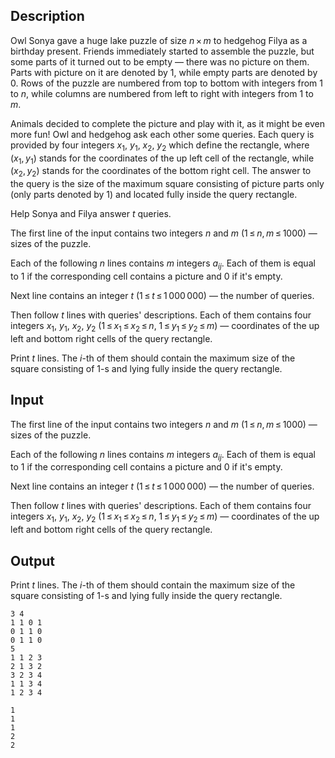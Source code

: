 ## Description

<div><p>Owl Sonya gave a huge lake puzzle of size <span class="tex-span"><i>n</i> × <i>m</i></span> to hedgehog Filya as a birthday present. Friends immediately started to assemble the puzzle, but some parts of it turned out to be empty&nbsp;— there was no picture on them. Parts with picture on it are denoted by <span class="tex-span">1</span>, while empty parts are denoted by <span class="tex-span">0</span>. Rows of the puzzle are numbered from top to bottom with integers from <span class="tex-span">1</span> to <span class="tex-span"><i>n</i></span>, while columns are numbered from left to right with integers from <span class="tex-span">1</span> to <span class="tex-span"><i>m</i></span>.</p><p>Animals decided to complete the picture and play with it, as it might be even more fun! Owl and hedgehog ask each other some queries. Each query is provided by four integers <span class="tex-span"><i>x</i><sub class="lower-index">1</sub></span>, <span class="tex-span"><i>y</i><sub class="lower-index">1</sub></span>, <span class="tex-span"><i>x</i><sub class="lower-index">2</sub></span>, <span class="tex-span"><i>y</i><sub class="lower-index">2</sub></span> which define the rectangle, where <span class="tex-span">(<i>x</i><sub class="lower-index">1</sub>, <i>y</i><sub class="lower-index">1</sub>)</span> stands for the coordinates of the up left cell of the rectangle, while <span class="tex-span">(<i>x</i><sub class="lower-index">2</sub>, <i>y</i><sub class="lower-index">2</sub>)</span> stands for the coordinates of the bottom right cell. The answer to the query is the size of the maximum <span class="tex-font-style-bf">square</span> consisting of picture parts only (only parts denoted by <span class="tex-span">1</span>) and located fully inside the query rectangle.</p><p>Help Sonya and Filya answer <span class="tex-span"><i>t</i></span> queries.</p></div><div class="input-specification"><p>The first line of the input contains two integers <span class="tex-span"><i>n</i></span> and <span class="tex-span"><i>m</i></span> (<span class="tex-span">1 ≤ <i>n</i>, <i>m</i> ≤ 1000</span>)&nbsp;— sizes of the puzzle.</p><p>Each of the following <span class="tex-span"><i>n</i></span> lines contains <span class="tex-span"><i>m</i></span> integers <span class="tex-span"><i>a</i><sub class="lower-index"><i>ij</i></sub></span>. Each of them is equal to <span class="tex-span">1</span> if the corresponding cell contains a picture and <span class="tex-span">0</span> if it's empty.</p><p>Next line contains an integer <span class="tex-span"><i>t</i></span> (<span class="tex-span">1 ≤ <i>t</i> ≤ 1 000 000</span>)&nbsp;— the number of queries.</p><p>Then follow <span class="tex-span"><i>t</i></span> lines with queries' descriptions. Each of them contains four integers <span class="tex-span"><i>x</i><sub class="lower-index">1</sub></span>, <span class="tex-span"><i>y</i><sub class="lower-index">1</sub></span>, <span class="tex-span"><i>x</i><sub class="lower-index">2</sub></span>, <span class="tex-span"><i>y</i><sub class="lower-index">2</sub></span> (<span class="tex-span">1 ≤ <i>x</i><sub class="lower-index">1</sub> ≤ <i>x</i><sub class="lower-index">2</sub> ≤ <i>n</i></span>, <span class="tex-span">1 ≤ <i>y</i><sub class="lower-index">1</sub> ≤ <i>y</i><sub class="lower-index">2</sub> ≤ <i>m</i></span>)&nbsp;— coordinates of the up left and bottom right cells of the query rectangle.</p></div><div class="output-specification"><p>Print <span class="tex-span"><i>t</i></span> lines. The <span class="tex-span"><i>i</i></span>-th of them should contain the maximum size of the square consisting of <span class="tex-span">1</span>-s and lying fully inside the query rectangle.</p></div>

## Input

<p>The first line of the input contains two integers <span class="tex-span"><i>n</i></span> and <span class="tex-span"><i>m</i></span> (<span class="tex-span">1 ≤ <i>n</i>, <i>m</i> ≤ 1000</span>)&nbsp;— sizes of the puzzle.</p><p>Each of the following <span class="tex-span"><i>n</i></span> lines contains <span class="tex-span"><i>m</i></span> integers <span class="tex-span"><i>a</i><sub class="lower-index"><i>ij</i></sub></span>. Each of them is equal to <span class="tex-span">1</span> if the corresponding cell contains a picture and <span class="tex-span">0</span> if it's empty.</p><p>Next line contains an integer <span class="tex-span"><i>t</i></span> (<span class="tex-span">1 ≤ <i>t</i> ≤ 1 000 000</span>)&nbsp;— the number of queries.</p><p>Then follow <span class="tex-span"><i>t</i></span> lines with queries' descriptions. Each of them contains four integers <span class="tex-span"><i>x</i><sub class="lower-index">1</sub></span>, <span class="tex-span"><i>y</i><sub class="lower-index">1</sub></span>, <span class="tex-span"><i>x</i><sub class="lower-index">2</sub></span>, <span class="tex-span"><i>y</i><sub class="lower-index">2</sub></span> (<span class="tex-span">1 ≤ <i>x</i><sub class="lower-index">1</sub> ≤ <i>x</i><sub class="lower-index">2</sub> ≤ <i>n</i></span>, <span class="tex-span">1 ≤ <i>y</i><sub class="lower-index">1</sub> ≤ <i>y</i><sub class="lower-index">2</sub> ≤ <i>m</i></span>)&nbsp;— coordinates of the up left and bottom right cells of the query rectangle.</p>

## Output

<p>Print <span class="tex-span"><i>t</i></span> lines. The <span class="tex-span"><i>i</i></span>-th of them should contain the maximum size of the square consisting of <span class="tex-span">1</span>-s and lying fully inside the query rectangle.</p>





```input1
3 4
1 1 0 1
0 1 1 0
0 1 1 0
5
1 1 2 3
2 1 3 2
3 2 3 4
1 1 3 4
1 2 3 4

```




```output1
1
1
1
2
2

```


